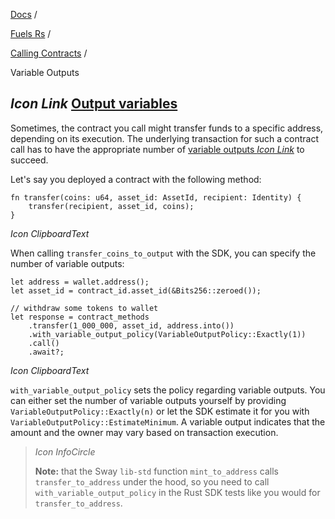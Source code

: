 [Docs](https://docs.fuel.network/) /

[Fuels Rs](https://docs.fuel.network/docs/fuels-rs/) /

[Calling Contracts](https://docs.fuel.network/docs/fuels-rs/calling-contracts/) /

Variable Outputs

## _Icon Link_ [Output variables](https://docs.fuel.network/docs/fuels-rs/calling-contracts/variable-outputs/\#output-variables)

Sometimes, the contract you call might transfer funds to a specific address, depending on its execution. The underlying transaction for such a contract call has to have the appropriate number of [variable outputs _Icon Link_](https://docs.fuel.network/docs/specs/tx-format/output/#outputvariable) to succeed.

Let's say you deployed a contract with the following method:

```fuel_Box fuel_Box-idXKMmm-css
fn transfer(coins: u64, asset_id: AssetId, recipient: Identity) {
    transfer(recipient, asset_id, coins);
}
```

_Icon ClipboardText_

When calling `transfer_coins_to_output` with the SDK, you can specify the number of variable outputs:

```fuel_Box fuel_Box-idXKMmm-css
let address = wallet.address();
let asset_id = contract_id.asset_id(&Bits256::zeroed());

// withdraw some tokens to wallet
let response = contract_methods
    .transfer(1_000_000, asset_id, address.into())
    .with_variable_output_policy(VariableOutputPolicy::Exactly(1))
    .call()
    .await?;
```

_Icon ClipboardText_

`with_variable_output_policy` sets the policy regarding variable outputs. You can either set the number of variable outputs yourself by providing `VariableOutputPolicy::Exactly(n)` or let the SDK estimate it for you with `VariableOutputPolicy::EstimateMinimum`. A variable output indicates that the amount and the owner may vary based on transaction execution.

> _Icon InfoCircle_
>
> **Note:** that the Sway `lib-std` function `mint_to_address` calls `transfer_to_address` under the hood, so you need to call `with_variable_output_policy` in the Rust SDK tests like you would for `transfer_to_address`.